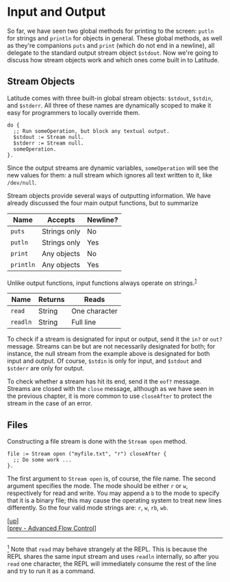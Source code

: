 
# Input and Output

So far, we have seen two global methods for printing to the screen:
`putln` for strings and `println` for objects in general. These global
methods, as well as they're companions `puts` and `print` (which do
not end in a newline), all delegate to the standard output stream
object `$stdout`. Now we're going to discuss how stream objects work
and which ones come built in to Latitude.

## Stream Objects

Latitude comes with three built-in global stream objects: `$stdout`,
`$stdin`, and `$stderr`. All three of these names are dynamically
scoped to make it easy for programmers to locally override them.

    do {
      ;; Run someOperation, but block any textual output.
      $stdout := Stream null.
      $stderr := Stream null.
      someOperation.
    }.

Since the output streams are dynamic variables, `someOperation` will
see the new values for them: a null stream which ignores all text
written to it, like `/dev/null`.

Stream objects provide several ways of outputting information. We have
already discussed the four main output functions, but to summarize

| Name      | Accepts      | Newline? |
|-----------|--------------| -------- |
| `puts`    | Strings only | No       |
| `putln`   | Strings only | Yes      |
| `print`   | Any objects  | No       |
| `println` | Any objects  | Yes      |

Unlike output functions, input functions always operate on
strings.<sup><a name="footnote-01a"
href="#user-content-footnote-01f">1</a></sup>

| Name      | Returns | Reads         |
|-----------|---------| ------------- |
| `read`    | String  | One character |
| `readln`  | String  | Full line     |

To check if a stream is designated for input or output, send it the
`in?` or `out?` message. Streams can be but are not necessarily
designated for both; for instance, the null stream from the example
above is designated for both input and output. Of course, `$stdin` is
only for input, and `$stdout` and `$stderr` are only for output.

To check whether a stream has hit its end, send it the `eof?` message.
Streams are closed with the `close` message, although as we have seen
in the previous chapter, it is more common to use `closeAfter` to
protect the stream in the case of an error.

## Files

Constructing a file stream is done with the `Stream open` method.

    file := Stream open ("myfile.txt", "r") closeAfter {
      ;; Do some work ...
    }.

The first argument to `Stream open` is, of course, the file name. The
second argument specifies the mode. The mode should be either `r` or
`w`, respectively for read and write. You may append a `b` to the mode
to specify that it is a binary file; this may cause the operating
system to treat new lines differently. So the four valid mode strings
are: `r`, `w`, `rb`, `wb`.

[[up](.)]
<br/>[[prev - Advanced Flow Control](cont.md)]

<hr/>

<a name="footnote-01f"
href="#user-content-footnote-01a"><sup>1</sup></a> Note that `read`
may behave strangely at the REPL. This is because the REPL shares the
same input stream and uses `readln` internally, so after you `read`
one character, the REPL will immediately consume the rest of the line
and try to run it as a command.

